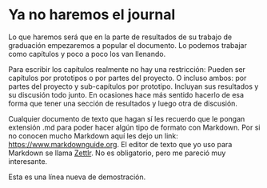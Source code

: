 # Ya no haremos el journal

Lo que haremos será que en la parte de resultados de su trabajo de graduación empezaremos a popular el documento. Lo podemos trabajar como capítulos y poco a poco los van llenando.

Para escribir los capítulos realmente no hay una restricción: Pueden ser capítulos por prototipos o por partes del proyecto. O incluso ambos: por partes del proyecto y sub-capítulos por prototipo. Incluyan sus resultados y su discusión todo junto. En ocasiones hace más sentido hacerlo de esa forma que tener una sección de resultados y luego otra de discusión.

Cualquier documento de texto que hagan sí les recuerdo que le pongan extensión .md para poder hacer algún tipo de formato con Markdown. Por si no conocen mucho Markdown aquí les dejo un link: https://www.markdownguide.org. El editor de texto que yo uso para Markdown se llama [Zettlr](https://www.zettlr.com). No es obligatorio, pero me pareció muy interesante.

Esta es una línea nueva de demostración.